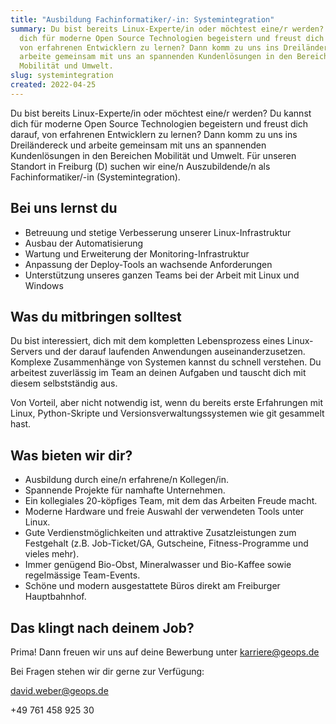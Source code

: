 ```yaml
---
title: "Ausbildung Fachinformatiker/-in: Systemintegration"
summary: Du bist bereits Linux-Experte/in oder möchtest eine/r werden? Du kannst
  dich für moderne Open Source Technologien begeistern und freust dich darauf,
  von erfahrenen Entwicklern zu lernen? Dann komm zu uns ins Dreiländereck und
  arbeite gemeinsam mit uns an spannenden Kundenlösungen in den Bereichen
  Mobilität und Umwelt.
slug: systemintegration
created: 2022-04-25
---
```

Du bist bereits Linux-Experte/in oder möchtest eine/r werden? Du kannst dich für moderne Open Source Technologien begeistern und freust dich darauf, von erfahrenen Entwicklern zu lernen? Dann komm zu uns ins Dreiländereck und arbeite gemeinsam mit uns an spannenden Kundenlösungen in den Bereichen Mobilität und Umwelt. Für unseren Standort in Freiburg (D) suchen wir eine/n Auszubildende/n als Fachinformatiker/-in (Systemintegration).

## Bei uns lernst du

* Betreuung und stetige Verbesserung unserer Linux-Infrastruktur
* Ausbau der Automatisierung
* Wartung und Erweiterung der Monitoring-Infrastruktur
* Anpassung der Deploy-Tools an wachsende Anforderungen
* Unterstützung unseres ganzen Teams bei der Arbeit mit Linux und Windows

## Was du mitbringen solltest

Du bist interessiert, dich mit dem kompletten Lebensprozess eines Linux-Servers und der darauf laufenden Anwendungen auseinanderzusetzen. Komplexe Zusammenhänge von Systemen kannst du schnell verstehen. Du arbeitest zuverlässig im Team an deinen Aufgaben und tauscht dich mit diesem selbstständig aus.

Von Vorteil, aber nicht notwendig ist, wenn du bereits erste Erfahrungen mit Linux, Python-Skripte und Versionsverwaltungssystemen wie git gesammelt hast.

## Was bieten wir dir?

* Ausbildung durch eine/n erfahrene/n Kollegen/in.
* Spannende Projekte für namhafte Unternehmen.
* Ein kollegiales 20-köpfiges Team, mit dem das Arbeiten Freude macht.
* Moderne Hardware und freie Auswahl der verwendeten Tools unter Linux.
* Gute Verdienstmöglichkeiten und attraktive Zusatzleistungen zum Festgehalt (z.B. Job-Ticket/GA, Gutscheine, Fitness-Programme und vieles mehr).
* Immer genügend Bio-Obst, Mineralwasser und Bio-Kaffee sowie regelmässige Team-Events.
* Schöne und modern ausgestattete Büros direkt am Freiburger Hauptbahnhof.

## Das klingt nach deinem Job?

Prima! Dann freuen wir uns auf deine Bewerbung unter [karriere@geops.de](mailto:karriere@geops.de)

Bei Fragen stehen wir dir gerne zur Verfügung:

[david.weber@geops.de](mailto:david.weber@geops.de)

+49 761 458 925 30